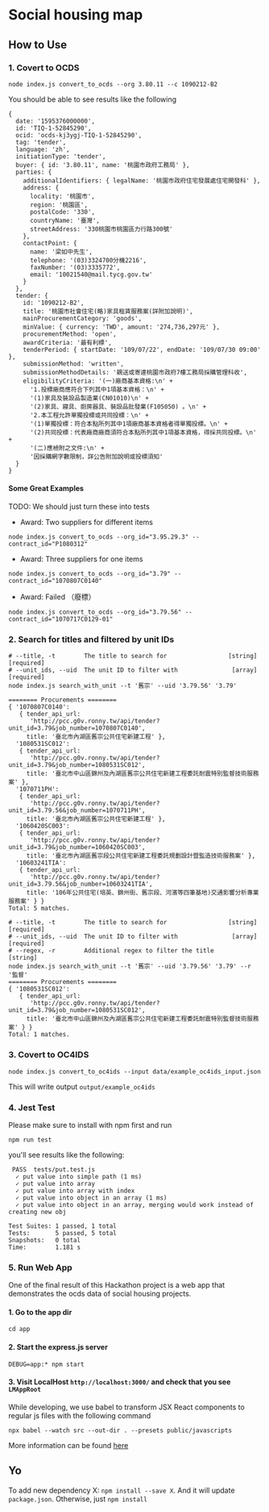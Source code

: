# Social housing map

## How to Use

### 1. Covert to OCDS

```shell
node index.js convert_to_ocds --org 3.80.11 --c 1090212-B2
```

You should be able to see results like the following

```shell
{
  date: '1595376000000',
  id: 'TIQ-1-52845290',
  ocid: 'ocds-kj3ygj-TIQ-1-52845290',
  tag: 'tender',
  language: 'zh',
  initiationType: 'tender',
  buyer: { id: '3.80.11', name: '桃園市政府工務局' },
  parties: {
    additionalIdentifiers: { legalName: '桃園市政府住宅發展處住宅開發科' },
    address: {
      locality: '桃園市',
      region: '桃園區',
      postalCode: '330',
      countryName: '臺灣',
      streetAddress: '330桃園市桃園區力行路300號'
    },
    contactPoint: {
      name: '梁如中先生',
      telephone: '(03)3324700分機2216',
      faxNumber: '(03)3335772',
      email: '10021540@mail.tycg.gov.tw'
    }
  },
  tender: {
    id: '1090212-B2',
    title: '桃園市社會住宅(略)家具租賃服務案(詳附加說明)',
    mainProcurementCategory: 'goods',
    minValue: { currency: 'TWD', amount: '274,736,297元' },
    procurementMethod: 'open',
    awardCriteria: '最有利標',
    tenderPeriod: { startDate: '109/07/22', endDate: '109/07/30 09:00' },
    submissionMethod: 'written',
    submissionMethodDetails: '親送或寄達桃園市政府7樓工務局採購管理科收',
    eligibilityCriteria: '(一)廠商基本資格:\n' +
      '1.投標廠商應符合下列其中1項基本資格：\n' +
      '(1)家具及裝設品製造業(CN01010)\n' +
      '(2)家具、寢具、廚房器具、裝設品批發業(F105050) 。\n' +
      '2.本工程允許單獨投標或共同投標：\n' +
      '(1)單獨投標：符合本點所列其中1項廠商基本資格者得單獨投標。\n' +
      '(2)共同投標：代表廠商廠商須符合本點所列其中1項基本資格，得採共同投標。\n' +
      '(二)應檢附之文件:\n' +
      '因採購網字數限制，詳公告附加說明或投標須知'
  }
}
```

#### Some Great Examples

TODO: We should just turn these into tests

- Award: Two suppliers for different items

```shell
node index.js convert_to_ocds --org_id="3.95.29.3" --contract_id="P1080312"
```

- Award: Three suppliers for one items

```shell
node index.js convert_to_ocds --org_id="3.79" --contract_id="1070807C0140"
```

- Award: Failed （廢標）

```shell
node index.js convert_to_ocds --org_id="3.79.56" --contract_id="1070717C0129-01"
```

### 2. Search for titles and filtered by unit IDs

```shell
# --title, -t        The title to search for                 [string] [required]
# --unit_ids, --uid  The unit ID to filter with               [array] [required]
node index.js search_with_unit --t '舊宗' --uid '3.79.56' '3.79'

======== Procurements ========
{ '1070807C0140':
   { tender_api_url:
      'http://pcc.g0v.ronny.tw/api/tender?unit_id=3.79&job_number=1070807C0140',
     title: '臺北市內湖區舊宗公共住宅新建工程' },
  '1080531SC012':
   { tender_api_url:
      'http://pcc.g0v.ronny.tw/api/tender?unit_id=3.79&job_number=1080531SC012',
     title: '臺北市中山區錦州及內湖區舊宗公共住宅新建工程委託耐震特別監督技術服務案' },
  '1070711PH':
   { tender_api_url:
      'http://pcc.g0v.ronny.tw/api/tender?unit_id=3.79.56&job_number=1070711PH',
     title: '臺北市內湖區舊宗公共住宅新建工程' },
  '1060420SC003':
   { tender_api_url:
      'http://pcc.g0v.ronny.tw/api/tender?unit_id=3.79&job_number=1060420SC003',
     title: '臺北市內湖區舊宗段公共住宅新建工程委託規劃設計暨監造技術服務案' },
  '10603241TIA':
   { tender_api_url:
      'http://pcc.g0v.ronny.tw/api/tender?unit_id=3.79.56&job_number=10603241TIA',
     title: '106年公共住宅(培英、錦州街、舊宗段、河濱等四筆基地)交通影響分析專業服務案' } }
Total: 5 matches.

# --title, -t        The title to search for                 [string] [required]
# --unit_ids, --uid  The unit ID to filter with               [array] [required]
# --regex, -r        Additional regex to filter the title               [string]
node index.js search_with_unit --t '舊宗' --uid '3.79.56' '3.79' --r '監督'
======== Procurements ========
{ '1080531SC012':
   { tender_api_url:
      'http://pcc.g0v.ronny.tw/api/tender?unit_id=3.79&job_number=1080531SC012',
     title: '臺北市中山區錦州及內湖區舊宗公共住宅新建工程委託耐震特別監督技術服務案' } }
Total: 1 matches.
```

### 3. Covert to OC4IDS

```shell
node index.js convert_to_oc4ids --input data/example_oc4ids_input.json
```

This will write output `output/example_oc4ids`

### 4. Jest Test

Please make sure to install with npm first and run

```shell
npm run test
```

you'll see results like the following:  

```shell
 PASS  tests/put.test.js
  ✓ put value into simple path (1 ms)
  ✓ put value into array
  ✓ put value into array with index
  ✓ put value into object in an array (1 ms)
  ✓ put value into object in an array, merging would work instead of creating new obj

Test Suites: 1 passed, 1 total
Tests:       5 passed, 5 total
Snapshots:   0 total
Time:        1.181 s
```

### 5. Run Web App

One of the final result of this Hackathon project is a web app that demonstrates
the ocds data of social housing projects.

#### 1. Go to the app dir

```shell
cd app
```

#### 2. Start the express.js server

```shell
DEBUG=app:* npm start
```

#### 3. Visit LocalHost `http://localhost:3000/` and check that you see `LMAppRoot`

While developing, we use babel to transform JSX React components to regular js
files with the following command

```shell
npx babel --watch src --out-dir . --presets public/javascripts
```

More information can be found
[here](https://reactjs.org/docs/add-react-to-a-website.html#quickly-try-jsx)

## Yo

To add new dependency X: `npm install --save X`. And it will update `package.json`.
Otherwise, just `npm install`
